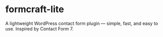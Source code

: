 # formcraft-lite
A lightweight WordPress contact form plugin — simple, fast, and easy to use. Inspired by Contact Form 7.
